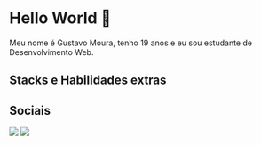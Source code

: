 # Hello World 👋

<p>Meu nome é Gustavo Moura, tenho 19 anos e eu sou estudante de Desenvolvimento Web.</p>

## Stacks e Habilidades extras


## Sociais
<a href="https://www.instagram.com/gmdot_/"><img src="https://img.shields.io/badge/Instagram-E4405F?style=for-the-badge&logo=instagram&logoColor=white"></a>
<a href="https://www.linkedin.com/in/gmdot/"><img src="https://img.shields.io/badge/LinkedIn-0077B5?style=for-the-badge&logo=linkedin&logoColor=white"></a>
